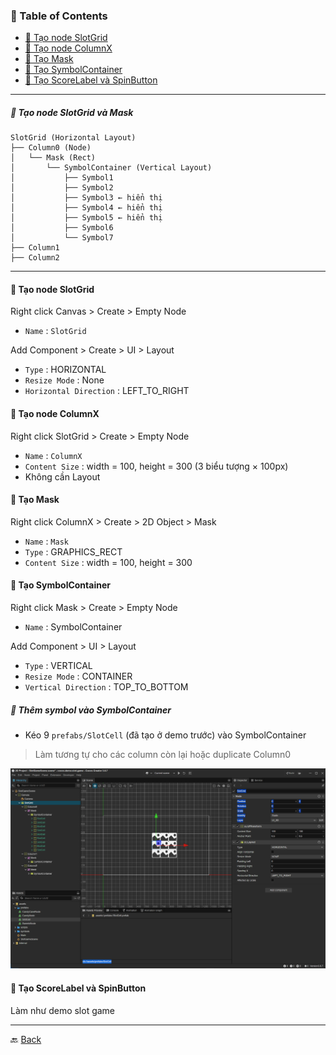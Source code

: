 
### 📑 Table of Contents

- [📘 Tạo node SlotGrid](#-tạo-node-slotgrid)
- [📘 Tạo node ColumnX](#-tạo-node-columnx)
- [📘 Tạo Mask](#-tạo-mask)
- [📘 Tạo SymbolContainer](#-tạo-symbolcontainer)
- [📘 Tạo ScoreLabel và SpinButton](#-tạo-scorelabel-và-spinbutton)

***

##### 📖 Tạo node SlotGrid và Mask

```
SlotGrid (Horizontal Layout)
├── Column0 (Node)
│   └── Mask (Rect)
│       └── SymbolContainer (Vertical Layout)
│           ├── Symbol1
│           ├── Symbol2
│           ├── Symbol3 ← hiển thị
│           ├── Symbol4 ← hiển thị
│           ├── Symbol5 ← hiển thị
│           ├── Symbol6
│           └── Symbol7
├── Column1
├── Column2
```

***

#### 📘 Tạo node SlotGrid

Right click Canvas > Create > Empty Node
- `Name` : `SlotGrid`

Add Component > Create > UI > Layout
- `Type` : HORIZONTAL
- `Resize Mode` : None
- `Horizontal Direction` : LEFT_TO_RIGHT

#### 📘 Tạo node ColumnX

Right click SlotGrid > Create > Empty Node
- `Name` : `ColumnX`
- `Content Size` : width = 100, height = 300 (3 biểu tượng × 100px)
- Không cần Layout

#### 📘 Tạo Mask

Right click ColumnX > Create > 2D Object > Mask
- `Name` : `Mask`
- `Type` : GRAPHICS_RECT
- `Content Size` : width = 100, height = 300

#### 📘 Tạo SymbolContainer

Right click Mask > Create > Empty Node
- `Name` : SymbolContainer

Add Component > UI > Layout
- `Type` : VERTICAL
- `Resize Mode` : CONTAINER
- `Vertical Direction` : TOP_TO_BOTTOM

##### 📖 Thêm symbol vào SymbolContainer

- Kéo 9 `prefabs/SlotCell` (đã tạo ở demo trước) vào SymbolContainer

> Làm tương tự cho các column còn lại hoặc duplicate Column0

![create-slot-grid-and-mask](photos/create-slot-grid-and-mask.png)

#### 📘 Tạo ScoreLabel và SpinButton

Làm như demo slot game

***

🔙 [Back](index.md)
